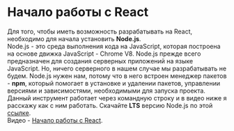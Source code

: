 # Начало работы с React
Для того, чтобы иметь возможность разрабатывать на React, необходимо для начала установить **Node.js**.  
Node.js - это среда выполнения кода на JavaScript, которая построена на основе движка JavaScript - Chrome V8. 
Node.js прежде всего предназначен для создания серверных приложений на языке JavaScript. Но, ничего серверного в нашем случае мы разрабатывать не будем. Node.js 
нужен нам, потому что в него встроен менеджер пакетов - **npm**, который помогает в установке и удалении пакетов, управлении версиями и зависимостями, 
необходимыми для запуска проекта. Данный инструмент работает через командную строку и в видео ниже я расскажу как с ним работать. Скачайте **LTS** версию Node.js по этой [ссылке](https://nodejs.org/en/).  
Видео - [Начало работы с React](https://youtube.com).
